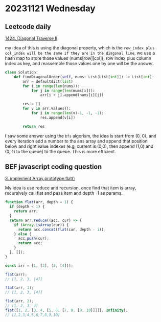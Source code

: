 # 20231121 Wednesday

## Leetcode daily

[1424. Diagonal Traverse II](https://leetcode.com/problems/diagonal-traverse-ii/description/?envType=daily-question&envId=2023-11-22)

my idea of this is using the diagonal property, which is the `row_index plus col_index will be the same if they are in the diagonal line`, we use a hash map to store those values (nums[row][col]), row index plus column index as key, and reassemble those values one by one will be the answer.

```py
class Solution:
    def findDiagonalOrder(self, nums: List[List[int]]) -> List[int]:
        arr = defaultdict(list)
        for i in range(len(nums)):
            for j in range(len(nums[i])):
                arr[i + j].append(nums[i][j])

        res = []
        for v in arr.values():
            for i in range(len(v)-1, -1, -1):
                res.append(v[i])

        return res

```

I saw some answer using the `bfs` algorism, the idea is start from (0, 0), and every iteration add a number to the ans array and append that position below and right value indexes (e.g, current is (0,0), then append (1,0) and (0, 1) to the queue) to the queue. This is more efficient.

## BEF javascript coding question

[3. implement Array.prototype.flat()](https://bigfrontend.dev/problem/implement-Array-prototype.flat)

My idea is use reduce and recursion, once find that item is array, recursively call flat and pass item and depth -1 as params.

```js
function flat(arr, depth = 1) {
  if (depth < 1) {
    return arr;
  }
  return arr.reduce((acc, cur) => {
    if (Array.isArray(cur)) {
      return acc.concat(flat(cur, depth - 1));
    } else {
      acc.push(cur);
      return acc;
    }
  }, []);
}

const arr = [1, [2], [3, [4]]];

flat(arr);
// [1, 2, 3, [4]]

flat(arr, 1);
// [1, 2, 3, [4]]

flat(arr, 2);
// [1, 2, 3, 4]
flat([1, 2, [3, 4, [5, 6, [7, 8, [9, 10]]]]], Infinity);
// [1,2,3,4,5,6,7,8,9,10]
```
